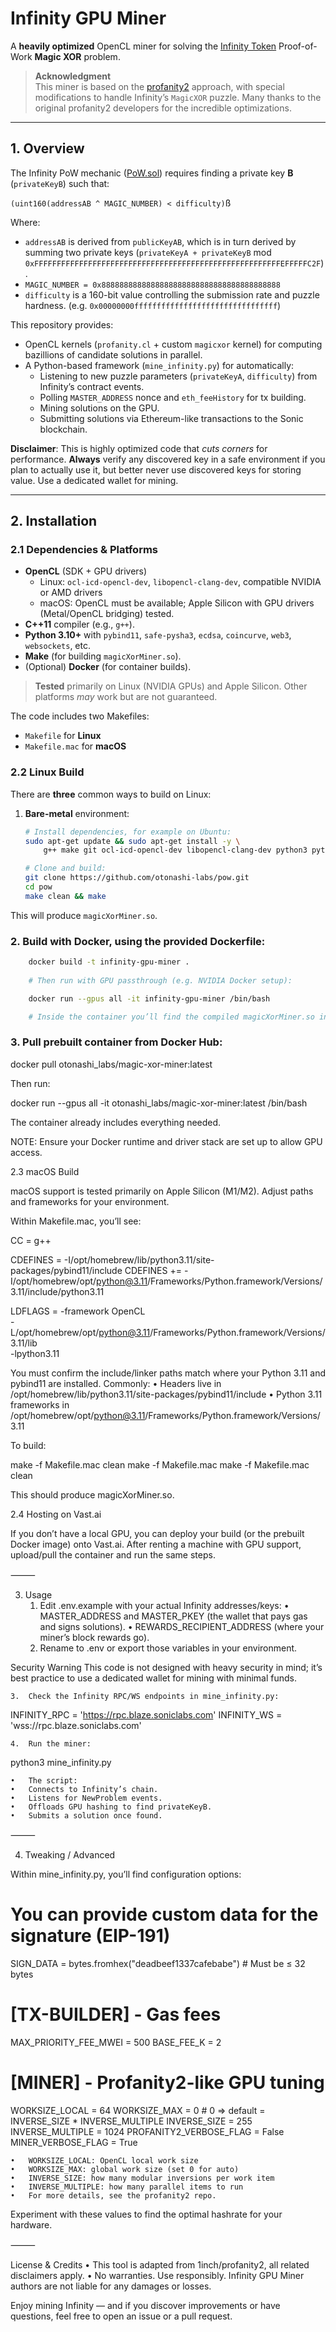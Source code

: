 # Infinity GPU Miner

A **heavily optimized** OpenCL miner for solving the [Infinity Token](https://github.com/8finity-xyz/protocol) Proof-of-Work **Magic XOR** problem.  

> **Acknowledgment**  
> This miner is based on the [profanity2](https://github.com/1inch/profanity2) approach, with special modifications to handle Infinity’s `MagicXOR` puzzle. Many thanks to the original profanity2 developers for the incredible optimizations.

---

## 1. Overview

The Infinity PoW mechanic ([PoW.sol](https://github.com/8finity-xyz/protocol/blob/main/contracts/PoW.sol)) requires finding a private key **B** (`privateKeyB`) such that:

`(uint160(addressAB ^ MAGIC_NUMBER) < difficulty)`ß

Where:
- `addressAB` is derived from `publicKeyAB`, which is in turn derived by summing two private keys (`privateKeyA + privateKeyB` mod `0xFFFFFFFFFFFFFFFFFFFFFFFFFFFFFFFFFFFFFFFFFFFFFFFFFFFFFFFEFFFFFC2F`).
- `MAGIC_NUMBER = 0x8888888888888888888888888888888888888888`
- `difficulty` is a 160-bit value controlling the submission rate and puzzle hardness. (e.g. `0x00000000ffffffffffffffffffffffffffffffff`)

This repository provides:
- OpenCL kernels (`profanity.cl` + custom `magicxor` kernel) for computing bazillions of candidate solutions in parallel.
- A Python-based framework (`mine_infinity.py`) for automatically:
  - Listening to new puzzle parameters (`privateKeyA`, `difficulty`) from Infinity’s contract events.
  - Polling `MASTER_ADDRESS` nonce and `eth_feeHistory` for tx building.
  - Mining solutions on the GPU.
  - Submitting solutions via Ethereum-like transactions to the Sonic blockchain.

**Disclaimer**: This is highly optimized code that *cuts corners* for performance. **Always** verify any discovered key in a safe environment if you plan to actually use it, but better never use discovered keys for storing value. Use a dedicated wallet for mining.

---

## 2. Installation

### 2.1 Dependencies & Platforms

- **OpenCL** (SDK + GPU drivers)  
  - Linux: `ocl-icd-opencl-dev`, `libopencl-clang-dev`, compatible NVIDIA or AMD drivers
  - macOS: OpenCL must be available; Apple Silicon with GPU drivers (Metal/OpenCL bridging) tested.
- **C++11** compiler (e.g., `g++`).
- **Python 3.10+** with `pybind11`, `safe-pysha3`, `ecdsa`, `coincurve`, `web3`, `websockets`, etc.
- **Make** (for building `magicXorMiner.so`).
- (Optional) **Docker** (for container builds).

> **Tested** primarily on Linux (NVIDIA GPUs) and Apple Silicon. Other platforms *may* work but are not guaranteed.

The code includes two Makefiles:
- `Makefile` for **Linux**
- `Makefile.mac` for **macOS**  

### 2.2 Linux Build

There are **three** common ways to build on Linux:

1. **Bare-metal** environment:
   ```bash
   # Install dependencies, for example on Ubuntu:
   sudo apt-get update && sudo apt-get install -y \
       g++ make git ocl-icd-opencl-dev libopencl-clang-dev python3 python3-pip

   # Clone and build:
   git clone https://github.com/otonashi-labs/pow.git
   cd pow
   make clean && make
   ```

This will produce `magicXorMiner.so`.

### 2.	Build with Docker, using the provided Dockerfile:
```bash
    docker build -t infinity-gpu-miner .
    
    # Then run with GPU passthrough (e.g. NVIDIA Docker setup):

    docker run --gpus all -it infinity-gpu-miner /bin/bash

    # Inside the container you’ll find the compiled magicXorMiner.so in /app.
```

### 3.	Pull prebuilt container from Docker Hub:

docker pull otonashi_labs/magic-xor-miner:latest

Then run:

docker run --gpus all -it otonashi_labs/magic-xor-miner:latest /bin/bash

The container already includes everything needed.

NOTE: Ensure your Docker runtime and driver stack are set up to allow GPU access.

2.3 macOS Build

macOS support is tested primarily on Apple Silicon (M1/M2). Adjust paths and frameworks for your environment.

Within Makefile.mac, you’ll see:

CC = g++

CDEFINES = -I/opt/homebrew/lib/python3.11/site-packages/pybind11/include
CDEFINES += -I/opt/homebrew/opt/python@3.11/Frameworks/Python.framework/Versions/3.11/include/python3.11

LDFLAGS = -framework OpenCL \
          -L/opt/homebrew/opt/python@3.11/Frameworks/Python.framework/Versions/3.11/lib \
          -lpython3.11

You must confirm the include/linker paths match where your Python 3.11 and pybind11 are installed. Commonly:
	•	Headers live in /opt/homebrew/lib/python3.11/site-packages/pybind11/include
	•	Python 3.11 frameworks in /opt/homebrew/opt/python@3.11/Frameworks/Python.framework/Versions/3.11

To build:

make -f Makefile.mac clean
make -f Makefile.mac
make -f Makefile.mac clean

This should produce magicXorMiner.so.

2.4 Hosting on Vast.ai

If you don’t have a local GPU, you can deploy your build (or the prebuilt Docker image) onto Vast.ai. After renting a machine with GPU support, upload/pull the container and run the same steps.

⸻

3. Usage
	1.	Edit .env.example with your actual Infinity addresses/keys:
	•	MASTER_ADDRESS and MASTER_PKEY (the wallet that pays gas and signs solutions).
	•	REWARDS_RECIPIENT_ADDRESS (where your miner’s block rewards go).
	2.	Rename to .env or export those variables in your environment.

Security Warning
This code is not designed with heavy security in mind; it’s best practice to use a dedicated wallet for mining with minimal funds.

	3.	Check the Infinity RPC/WS endpoints in mine_infinity.py:

INFINITY_RPC = 'https://rpc.blaze.soniclabs.com'
INFINITY_WS  = 'wss://rpc.blaze.soniclabs.com'


	4.	Run the miner:

python3 mine_infinity.py

	•	The script:
	•	Connects to Infinity’s chain.
	•	Listens for NewProblem events.
	•	Offloads GPU hashing to find privateKeyB.
	•	Submits a solution once found.

⸻

4. Tweaking / Advanced

Within mine_infinity.py, you’ll find configuration options:

# You can provide custom data for the signature (EIP-191)
SIGN_DATA = bytes.fromhex("deadbeef1337cafebabe")  # Must be ≤ 32 bytes

# [TX-BUILDER] - Gas fees
MAX_PRIORITY_FEE_MWEI = 500
BASE_FEE_K = 2

# [MINER] - Profanity2-like GPU tuning
WORKSIZE_LOCAL = 64
WORKSIZE_MAX = 0      # 0 => default = INVERSE_SIZE * INVERSE_MULTIPLE
INVERSE_SIZE = 255
INVERSE_MULTIPLE = 1024
PROFANITY2_VERBOSE_FLAG = False
MINER_VERBOSE_FLAG = True

	•	WORKSIZE_LOCAL: OpenCL local work size
	•	WORKSIZE_MAX: global work size (set 0 for auto)
	•	INVERSE_SIZE: how many modular inversions per work item
	•	INVERSE_MULTIPLE: how many parallel items to run
	•	For more details, see the profanity2 repo.

Experiment with these values to find the optimal hashrate for your hardware.

⸻

License & Credits
	•	This tool is adapted from 1inch/profanity2, all related disclaimers apply.
	•	No warranties. Use responsibly. Infinity GPU Miner authors are not liable for any damages or losses.

Enjoy mining Infinity — and if you discover improvements or have questions, feel free to open an issue or a pull request.

